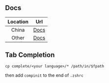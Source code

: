 ## Docs
|Location|Url|
|:---:|:---:|
|China|[Docs](https://rhythmlian.cn/2020/02/14/QuickProject/)|
|Other|[Docs](https://rhythmicc.github.io/2020/02/14/QuickProject/)|

## Tab Completion

```shell
cp complete/<your language>/* /path/in/$fpath
```

then add `compinit` to the end of `.zshrc`
